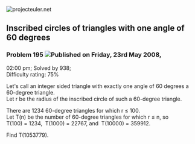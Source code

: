 ![projecteuler.net](images/print_page_logo.png)

## Inscribed circles of triangles with one angle of 60 degrees

### Problem 195 ![](images/icon_info.png)Published on Friday, 23rd May 2008,
02:00 pm; Solved by 938;  
Difficulty rating: 75%

Let's call an integer sided triangle with exactly one angle of 60 degrees a
60-degree triangle.  
Let r be the radius of the inscribed circle of such a 60-degree triangle.

There are 1234 60-degree triangles for which r ≤ 100.  
Let T(n) be the number of 60-degree triangles for which r ≤ n, so  
T(100) = 1234,  T(1000) = 22767, and  T(10000) = 359912.

Find T(1053779).

  
  

